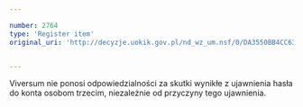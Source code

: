 ```yaml
---

number: 2764
type: 'Register item'
original_uri: 'http://decyzje.uokik.gov.pl/nd_wz_um.nsf/0/DA3550BB4CC631C3C125797A002FF3E1?OpenDocument'


---
```


Viversum nie ponosi odpowiedzialności za skutki wynikłe z ujawnienia hasła do konta osobom trzecim, niezależnie od przyczyny tego ujawnienia.
